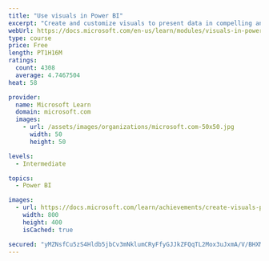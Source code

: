 ```yaml
---
title: "Use visuals in Power BI"
excerpt: "Create and customize visuals to present data in compelling and insightful ways."
webUrl: https://docs.microsoft.com/en-us/learn/modules/visuals-in-power-bi/
type: course
price: Free
length: PT1H16M
ratings:
  count: 4308
  average: 4.7467504
heat: 58

provider:
  name: Microsoft Learn
  domain: microsoft.com
  images:
    - url: /assets/images/organizations/microsoft.com-50x50.jpg
      width: 50
      height: 50

levels:
  - Intermediate

topics:
  - Power BI

images:
  - url: https://docs.microsoft.com/learn/achievements/create-visuals-power-bi-desktop-social.png
    width: 800
    height: 400
    isCached: true

secured: "yMZNsfCu5zS4Hldb5jbCv3mNklumCRyFfyGJJkZFQqTL2Mox3uJxmA/V/BHXMdULKpnkZlaakyyL/aDUCadKNRPg2uWUZrjPDD8g/eQn23tHQmR1IEuIYD1sbt74fmm5OTvNk6z28I3LjcB/qniQxX7Jf4EGNABYmk7udgkYiZruU4M12Xkqwmgj1UDdcB9SD8Tz5aeE0stdQw6v4a6gDdHB9JDmh+43jSaMixWxzqXVq+XOwPR6VucjScdQVPEZrg4gnP9mvsaeY/HL8N68fGE6q/CechhipeDxZnpOK8dfpN2G/u1iaeKN1sH10oQ/F2PtsZ5y/WiSF1Zh8/4ZGUPvohbPnplH5s/JYthp6Vrw0hn6H+ld3jsjnMmcLWQmRMvdunlpilX6WR1kZBehjJp/t6p6+4kq/XGuPRu+ZmE=;GITRytqwIGxcmoV0bXMC6A=="
---
```


